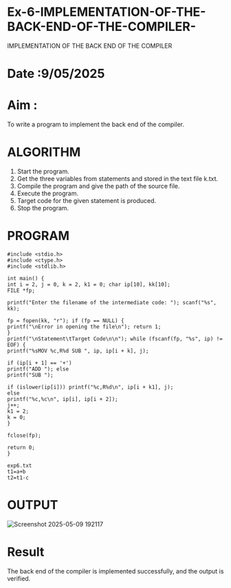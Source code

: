 # Ex-6-IMPLEMENTATION-OF-THE-BACK-END-OF-THE-COMPILER-
IMPLEMENTATION OF THE BACK END OF THE COMPILER 
# Date :9/05/2025
# Aim :
To write a program to implement the back end of the compiler.
# ALGORITHM
1. Start the program.
2. Get the three variables from statements and stored in the text file k.txt.
3. Compile the program and give the path of the source file.
4. Execute the program.
5. Target code for the given statement is produced.
6. Stop the program.
# PROGRAM
```
#include <stdio.h> 
#include <ctype.h> 
#include <stdlib.h>

int main() {
int i = 2, j = 0, k = 2, k1 = 0; char ip[10], kk[10];
FILE *fp;

printf("Enter the filename of the intermediate code: "); scanf("%s", kk);

fp = fopen(kk, "r"); if (fp == NULL) {
printf("\nError in opening the file\n"); return 1;
}
printf("\nStatement\tTarget Code\n\n"); while (fscanf(fp, "%s", ip) != EOF) {
printf("%sMOV %c,R%d SUB ", ip, ip[i + k], j);

if (ip[i + 1] == '+')
printf("ADD "); else
printf("SUB ");

if (islower(ip[i])) printf("%c,R%d\n", ip[i + k1], j);
else
printf("%c,%c\n", ip[i], ip[i + 2]);
j++;
k1 = 2;
k = 0;
}

fclose(fp);
 
return 0;
}
```

```
exp6.txt
t1=a+b
t2=t1-c
```
# OUTPUT
![Screenshot 2025-05-09 192117](https://github.com/user-attachments/assets/91c5d625-7e5c-4ff7-bf59-a5323170b722)

# Result
The back end of the compiler is implemented successfully, and the output is verified.
